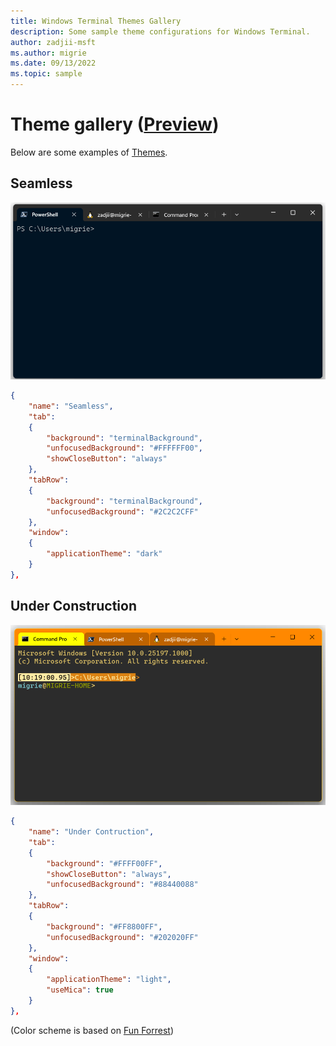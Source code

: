 ```yaml
---
title: Windows Terminal Themes Gallery
description: Some sample theme configurations for Windows Terminal.
author: zadjii-msft
ms.author: migrie
ms.date: 09/13/2022
ms.topic: sample
---
```


# Theme gallery ([Preview](https://aka.ms/terminal-preview))

Below are some examples of [Themes](/customize-settings/themes.md).

## Seamless

![Windows Terminal Seamless Theme](./../images/seamless-theme-example.gif)

```json
{
    "name": "Seamless",
    "tab":
    {
        "background": "terminalBackground",
        "unfocusedBackground": "#FFFFFF00",
        "showCloseButton": "always"
    },
    "tabRow":
    {
        "background": "terminalBackground",
        "unfocusedBackground": "#2C2C2CFF"
    },
    "window":
    {
        "applicationTheme": "dark"
    }
},
```

## Under Construction

![Windows Terminal Under Construction Theme](./../images/Under-Construction-Theme.png)

```json
{
    "name": "Under Contruction",
    "tab":
    {
        "background": "#FFFF00FF",
        "showCloseButton": "always",
        "unfocusedBackground": "#88440088"
    },
    "tabRow":
    {
        "background": "#FF8800FF",
        "unfocusedBackground": "#202020FF"
    },
    "window":
    {
        "applicationTheme": "light",
        "useMica": true
    }
},
```

(Color scheme is based on [Fun Forrest](https://github.com/mbadolato/iTerm2-Color-Schemes/blob/master/windowsterminal/FunForrest.json))

